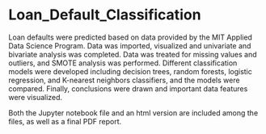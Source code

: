# Loan_Default_Classification
Loan defaults were predicted based on data provided by the MIT Applied Data Science Program. Data was imported, visualized and univariate and bivariate analysis was completed. Data was treated for missing values and outliers, and SMOTE analysis was performed. Different classification models were developed including decision trees, random forests, logistic regression, and K-nearest neighbors classifiers, and the models were compared. Finally, conclusions were drawn and important data features were visualized. 

Both the Jupyter notebook file and an html version are included among the files, as well as a final PDF report. 
